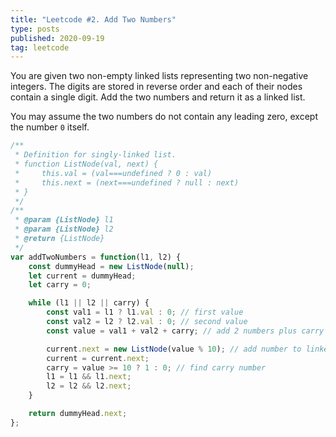 ```yaml
---
title: "Leetcode #2. Add Two Numbers"
type: posts
published: 2020-09-19
tag: leetcode
---
```

You are given two non-empty linked lists representing two non-negative integers. The digits are stored in reverse order and each of their nodes contain a single digit. Add the two numbers and return it as a linked list.

You may assume the two numbers do not contain any leading zero, except the number `0` itself.
```javascript
/**
 * Definition for singly-linked list.
 * function ListNode(val, next) {
 *     this.val = (val===undefined ? 0 : val)
 *     this.next = (next===undefined ? null : next)
 * }
 */
/**
 * @param {ListNode} l1
 * @param {ListNode} l2
 * @return {ListNode}
 */
var addTwoNumbers = function(l1, l2) {
    const dummyHead = new ListNode(null);
    let current = dummyHead;
    let carry = 0;

    while (l1 || l2 || carry) {
        const val1 = l1 ? l1.val : 0; // first value
        const val2 = l2 ? l2.val : 0; // second value
        const value = val1 + val2 + carry; // add 2 numbers plus carry

        current.next = new ListNode(value % 10); // add number to linked-list
        current = current.next;
        carry = value >= 10 ? 1 : 0; // find carry number
        l1 = l1 && l1.next;
        l2 = l2 && l2.next;
    }

    return dummyHead.next;
};
```

<!-- more -->